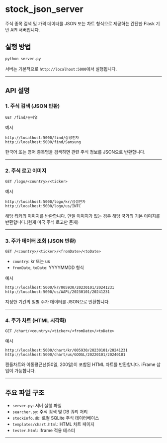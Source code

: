 # stock_json_server

주식 종목 검색 및 가격 데이터를 JSON 또는 차트 형식으로 제공하는 간단한 Flask 기반 API 서버입니다.

## 실행 방법

```bash
python server.py
```

서버는 기본적으로 `http://localhost:5000`에서 실행됩니다.

---

## API 설명

### 1. 주식 검색 (JSON 반환)

```
GET /find/문자열
```

예시  
```
http://localhost:5000/find/삼성전자  
http://localhost:5000/find/Samsung
```

한국어 또는 영어 종목명을 검색하면 관련 주식 정보를 JSON으로 반환합니다.

---
### 2. 주식 로고 이미지

```
GET /logo/<country>/<ticker>
```

예시  
```
http://localhost:5000/logo/kr/삼성전자  
http://localhost:5000/logo/us/INTC
```

해당 티커의 이미지를 반환합니다.
만일 이미지가 없는 경우 해당 국가의 기본 이미지를 반환합니다.(현재 미국 주식 로고만 존재)

---

### 3. 주가 데이터 조회 (JSON 반환)

```
GET /<country>/<ticker>/<fromDate>/<toDate>
```

- `country`: kr 또는 us  
- `fromDate`, `toDate`: YYYYMMDD 형식

예시  
```
http://localhost:5000/kr/005930/20230101/20241231  
http://localhost:5000/us/AAPL/20230101/20241231
```

지정한 기간의 일별 주가 데이터를 JSON으로 반환합니다.

---

### 4. 주가 차트 (HTML 시각화)

```
GET /chart/<country>/<ticker>/<fromDate>/<toDate>
```

예시  
```
http://localhost:5000/chart/kr/005930/20230101/20241231  
http://localhost:5000/chart/us/GOOGL/20220101/20240101
```

캔들차트와 이동평균선(50일, 200일)이 포함된 HTML 차트를 반환합니다. iFrame 삽입이 가능합니다.

---

## 주요 파일 구조

- `server.py`: 서버 실행 파일
- `searcher.py`: 주식 검색 및 DB 쿼리 처리
- `stockInfo.db`: 로컬 SQLite 주식 데이터베이스
- `templates/chart.html`: HTML 차트 페이지
- `tester.html`: iframe 적용 테스터

---